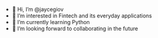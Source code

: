 - 👋 Hi, I’m @jaycegiov
- 👀 I’m interested in Fintech and its everyday applications
- 🌱 I’m currently learning Python
- 💞️ I’m looking forward to collaborating in the future

<!---
jaycegiov/jaycegiov is a ✨ special ✨ repository because its `README.md` (this file) appears on your GitHub profile.
You can click the Preview link to take a look at your changes.
--->
